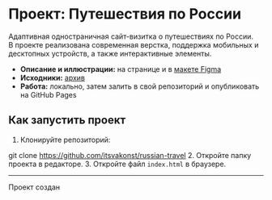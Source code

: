 # Проект: Путешествия по России

Адаптивная одностраничная сайт-визитка о путешествиях по России.  
В проекте реализована современная верстка, поддержка мобильных и десктопных устройств, а также интерактивные элементы.

- **Описание и иллюстрации:** на странице и в [макете Figma](https://www.figma.com/file/5S2WSbEFL6awjVWJ0NWL8Q/Sprint-3_-Russia-_-desktop-mobile/duplicate)
- **Исходники:** [архив](https://code.s3.yandex.net/Interactive-textbook/AS-frontend/zip/russian-travel-main.zip?etag=23911526d377c1b32935688614bf5165)
- **Работа:** локально, затем залить в свой репозиторий и опубликовать на GitHub Pages

## Как запустить проект

1. Клонируйте репозиторий:

git clone https://github.com/itsvakonst/russian-travel
2. Откройте папку проекта в редакторе.
3. Откройте файл `index.html` в браузере.

---

Проект создан
